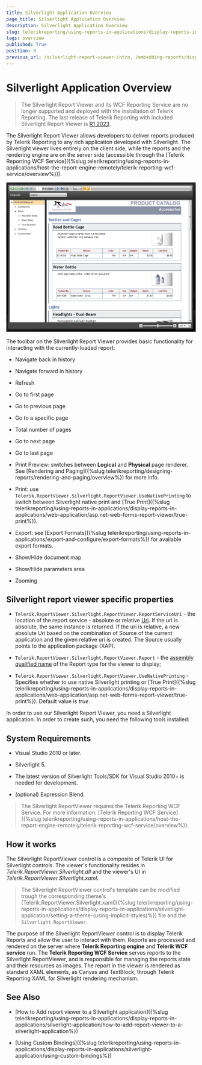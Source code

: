 ```yaml
---
title: Silverlight Application Overview
page_title: Silverlight Application Overview
description: Silverlight Application Overview
slug: telerikreporting/using-reports-in-applications/display-reports-in-applications/silverlight-application/overview
tags: overview
published: True
position: 0
previous_url: /silverlight-report-viewer-intro, /embedding-reports/display-reports-in-applications/silverlight-application/, /silverlight-report-viewer
---
```


# Silverlight Application Overview

> The Silverlight Report Viewer and its WCF Reporting Service are no longer supported and deployed with the installation of Telerik Reporting. The last release of Telerik Reporting with included Silverlight Report Viewer is [R1 2023](https://www.telerik.com/support/whats-new/reporting/release-history/progress-telerik-reporting-r1-2023-17-0-23-118).

The Silverlight Report Viewer allows developers to deliver reports produced by Telerik Reporting to any rich application developed with Silverlight. The Silverlight viewer lives entirely on the client side, while the reports and the rendering engine are on the server side (accessible through the [Telerik Reporting WCF Service]({%slug telerikreporting/using-reports-in-applications/host-the-report-engine-remotely/telerik-reporting-wcf-service/overview%})). 

  ![](images/SilverlightViewer1.png)

The toolbar on the Silverlight Report Viewer provides basic functionality for interacting with the currently-loaded report:

* Navigate back in history

* Navigate forward in history

* Refresh

* Go to first page

* Go to previous page

* Go to a specific page

* Total number of pages

* Go to next page

* Go to last page

* Print Preview: switches between __Logical__ and __Physical__ page renderer. See [Rendering and Paging]({%slug telerikreporting/designing-reports/rendering-and-paging/overview%}) for more info. 

* Print: use `Telerik.ReportViewer.Silverlight.ReportViewer.UseNativePrinting` to switch between Silverlight native print and [True Print]({%slug telerikreporting/using-reports-in-applications/display-reports-in-applications/web-application/asp.net-web-forms-report-viewer/true-print%}). 

* Export: see [Export Formats]({%slug telerikreporting/using-reports-in-applications/export-and-configure/export-formats%}) for available export formats. 

* Show/Hide document map

* Show/Hide parameters area

* Zooming

## Silverlight report viewer specific properties

* `Telerik.ReportViewer.Silverlight.ReportViewer.ReportServiceUri` - the location of the report service - absolute or relative [Uri](https://learn.microsoft.com/en-us/previous-versions/windows/silverlight/dotnet-windows-silverlight/txt7706a(v=vs.95)). If the uri is absolute, the same instance is returned. If the uri is relative, a new absolute Uri based on the combination of Source of the current application and the given relative uri is created. The Source usually points to the application package (XAP). 

* `Telerik.ReportViewer.Silverlight.ReportViewer.Report` - the [assembly qualified name](https://learn.microsoft.com/en-us/dotnet/api/system.type.assemblyqualifiedname) of the Report type for the viewer to display; 

* `Telerik.ReportViewer.Silverlight.ReportViewer.UseNativePrinting` - Specifies whether to use native Silverlight printing or [True Print]({%slug telerikreporting/using-reports-in-applications/display-reports-in-applications/web-application/asp.net-web-forms-report-viewer/true-print%}). Default value is _true_. 

In order to use our Silverlight Report Viewer, you need a Silverlight application. In order to create such, you need the following tools installed:

## System Requirements

* Visual Studio 2010 or later.

* Silverlight 5.

* The latest version of Silverlight Tools/SDK for Visual Studio 2010+ is needed for development. 

* (optional) Expression Blend.

> The Silverlight ReportViewer requires the Telerik Reporting WCF Service. For more information: [Telerik Reporting WCF Service]({%slug telerikreporting/using-reports-in-applications/host-the-report-engine-remotely/telerik-reporting-wcf-service/overview%}). 

## How it works

The Silverlight ReportViewer control is a composite of Telerik UI for Silverlight controls. The viewer's functionality resides in _Telerik.ReportViewer.Silverlight.dll_ and the viewer's UI in _Telerik.ReportViewer.Silverlight.xaml_. 

> The Silverlight ReportViewer control's template can be modified trough the corresponding theme's [Telerik.ReportViewer.Silverlight.xaml]({%slug telerikreporting/using-reports-in-applications/display-reports-in-applications/silverlight-application/setting-a-theme-(using-implicit-styles)%}) file and the `Silverlight ReportViewer`. 

The purpose of the Silverlight ReportViewer control is to display Telerik Reports and allow the user to interact with them. Reports are processed and rendered on the server where __Telerik Reporting engine__ and __Telerik WCF service__ run. The __Telerik Reporting WCF Service__ serves reports to the Silverlight ReportViewer, and is responsible for managing the reports state and their resources as images. The report in the viewer is rendered as standard XAML elements, as Canvas and TextBlock, through Telerik Reporting XAML for Silverlight rendering mechanism. 

## See Also

* [How to Add report viewer to a Silverlight application]({%slug telerikreporting/using-reports-in-applications/display-reports-in-applications/silverlight-application/how-to-add-report-viewer-to-a-silverlight-application%})

* [Using Custom Bindings]({%slug telerikreporting/using-reports-in-applications/display-reports-in-applications/silverlight-application/using-custom-bindings%})

